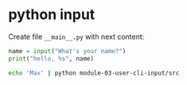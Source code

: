 # python input

Create file `__main__.py` with next content:

```python
name = input("What's your name?")
print("hello, %s", name)
```

```bash
echo 'Max' | python module-03-user-cli-input/src
```
